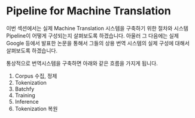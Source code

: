 # Pipeline for Machine Translation

이번 섹션에서는 실제 Machine Translation 시스템을 구축하기 위한 절차와 시스템 Pipeline이 어떻게 구성되는지 살펴보도록 하겠습니다. 아울러 그 다음에는 실제 Google 등에서 발표한 논문을 통해서 그들의 상용 번역 시스템의 실제 구성에 대해서 살펴보도록 하겠습니다.

통상적으로 번역시스템을 구축하면 아래와 같은 흐름을 가지게 됩니다.

1. Corpus 수집, 정제
1. Tokenization
1. Batchfy
1. Training
1. Inference
1. Tokenization 복원